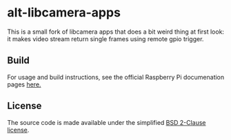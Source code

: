 # alt-libcamera-apps

This is a small fork of libcamera apps that does a bit weird thing at first look: it makes
video stream return single frames using remote gpio trigger.

Build
-----
For usage and build instructions, see the official Raspberry Pi documenation pages
[here.](https://www.raspberrypi.com/documentation/accessories/camera.html#libcamera-and-libcamera-apps)

License
-------

The source code is made available under the simplified
[BSD 2-Clause license](https://spdx.org/licenses/BSD-2-Clause.html).
